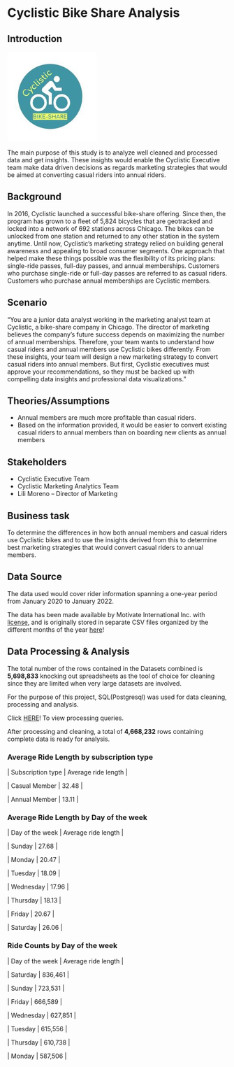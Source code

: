 # Cyclistic Bike Share Analysis

## Introduction

![logo](data_viz/logo.jpeg)

The main purpose of this study is to analyze well cleaned and processed data and get insights. These insights would enable the Cyclistic Executive team make data 
driven decisions as regards marketing strategies that would be aimed at converting casual riders into annual riders.


## Background

In 2016, Cyclistic launched a successful bike-share offering. Since then, the program has grown to a fleet of 5,824 bicycles that are geotracked and locked into a 
network of 692 stations across Chicago. The bikes can be unlocked from one station and returned to any other station in the system anytime.
Until now, Cyclistic’s marketing strategy relied on building general awareness and appealing to broad consumer segments. One approach that helped make these things 
possible was the flexibility of its pricing plans: single-ride passes, full-day passes, and annual memberships. Customers who purchase single-ride or full-day 
passes are referred to as casual riders. Customers who purchase annual memberships are Cyclistic members.


## Scenario

“You are a junior data analyst working in the marketing analyst team at Cyclistic, a bike-share company in Chicago. The director of marketing believes the company’s 
future success depends on maximizing the number of annual memberships. Therefore, your team wants to understand how casual riders and annual members use Cyclistic 
bikes differently. From these insights, your team will design a new marketing strategy to convert casual riders into annual members. But first, Cyclistic executives 
must approve your recommendations, so they must be backed up with compelling data insights and professional data visualizations.”


## Theories/Assumptions

*	Annual members are much more profitable than casual riders.
*	Based on the information provided, it would be easier to convert existing casual riders to annual members than on boarding new clients as annual members


## Stakeholders

*	Cyclistic Executive Team
*	Cyclistic Marketing Analytics Team
*	Lili Moreno – Director of Marketing


## Business task

To determine the differences in how both annual members and casual riders use Cyclistic bikes and to use the insights derived from this to determine best 
marketing strategies that would convert casual riders to annual members.


## Data Source

The data used would cover rider information spanning a one-year period from January 2020 to January 2022.

The data has been made available by Motivate International Inc. with [license](https://ride.divvybikes.com/data-license-agreement), and is originally stored in 
separate CSV files organized by the different months of 
the year [here](https://divvy-tripdata.s3.amazonaws.com/index.html)!


## Data Processing & Analysis

The total number of the rows contained in the Datasets combined is **5,698,833** knocking out spreadsheets as the tool of choice for cleaning since they are 
limited when very large datasets are involved.

For the purpose of this project, SQL(Postgresql) was used for data cleaning, processing and analysis.

Click [HERE](cyclistic_data.sql)! To view processing queries.

After processing and cleaning, a total of **4,668,232** rows containing complete data is ready for analysis.


### Average Ride Length by subscription type


|  Subscription type   |   Average ride length  |

|  Casual Member       |   32.48                |

|  Annual Member       |   13.11                |



### Average Ride Length by Day of the week


|  Day of the week     |   Average ride length  |

|  Sunday              |   27.68                |

|  Monday              |   20.47                |

|  Tuesday             |   18.09                |

|  Wednesday           |   17.96                |

|  Thursday            |   18.13                |

|  Friday              |   20.67                |

|  Saturday            |   26.06                |



### Ride Counts by Day of the week


|  Day of the week     |   Average ride length  |

|  Saturday            |   836,461              |

|  Sunday              |   723,531              |

|  Friday              |   666,589              |

|  Wednesday           |   627,851              |

|  Tuesday             |   615,556              |

|  Thursday            |   610,738              |

|  Monday              |   587,506              |
